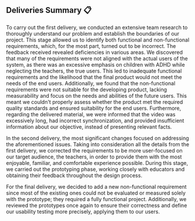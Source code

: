 ## Deliveries Summary  :clipboard:

To carry out the first delivery, we conducted an extensive team research to thoroughly understand our problem and establish the boundaries of our project. This stage allowed us to identify both functional and non-functional requirements, which, for the most part, turned out to be incorrect. The feedback received revealed deficiencies in various areas. We discovered that many of the requirements were not aligned with the actual users of the system, as there was an excessive emphasis on children with ADHD while neglecting the teachers, the true users. This led to inadequate functional requirements and the likelihood that the final product would not meet the needs of the end users. Additionally, we found that the non-functional requirements were not suitable for the developing product, lacking measurability and focus on the needs and abilities of the future users. This meant we couldn't properly assess whether the product met the required quality standards and ensured suitability for the end users. Furthermore, regarding the delivered material, we were informed that the video was excessively long, had incorrect synchronization, and provided insufficient information about our objective, instead of presenting relevant facts.

In the second delivery, the most significant changes focused on addressing the aforementioned issues. Taking into consideration all the details from the first delivery, we corrected the requirements to be more user-focused on our target audience, the teachers, in order to provide them with the most enjoyable, familiar, and comfortable experience possible. During this stage, we carried out the prototyping phase, working closely with educators and obtaining their feedback throughout the design process.

For the final delivery, we decided to add a new non-functional requirement since most of the existing ones could not be evaluated or measured solely with the prototype; they required a fully functional project. Additionally, we reviewed the prototypes once again to ensure their correctness and define our usability testing more precisely, applying them to our users.
